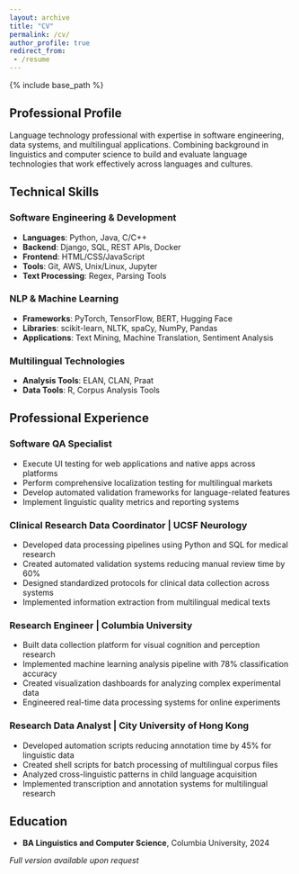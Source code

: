 ```yaml
---
layout: archive
title: "CV"
permalink: /cv/
author_profile: true
redirect_from:
 - /resume
---
```

{% include base_path %}

## Professional Profile

Language technology professional with expertise in software engineering, data systems, and multilingual applications. Combining background in linguistics and computer science to build and evaluate language technologies that work effectively across languages and cultures.

## Technical Skills

### Software Engineering & Development
* **Languages**: Python, Java, C/C++
* **Backend**: Django, SQL, REST APIs, Docker
* **Frontend**: HTML/CSS/JavaScript
* **Tools**: Git, AWS, Unix/Linux, Jupyter
* **Text Processing**: Regex, Parsing Tools

### NLP & Machine Learning
* **Frameworks**: PyTorch, TensorFlow, BERT, Hugging Face
* **Libraries**: scikit-learn, NLTK, spaCy, NumPy, Pandas
* **Applications**: Text Mining, Machine Translation, Sentiment Analysis

### Multilingual Technologies
* **Analysis Tools**: ELAN, CLAN, Praat
* **Data Tools**: R, Corpus Analysis Tools

## Professional Experience

### Software QA Specialist
* Execute UI testing for web applications and native apps across platforms
* Perform comprehensive localization testing for multilingual markets
* Develop automated validation frameworks for language-related features
* Implement linguistic quality metrics and reporting systems

### Clinical Research Data Coordinator | UCSF Neurology
* Developed data processing pipelines using Python and SQL for medical research
* Created automated validation systems reducing manual review time by 60%
* Designed standardized protocols for clinical data collection across systems
* Implemented information extraction from multilingual medical texts

### Research Engineer | Columbia University
* Built data collection platform for visual cognition and perception research
* Implemented machine learning analysis pipeline with 78% classification accuracy
* Created visualization dashboards for analyzing complex experimental data
* Engineered real-time data processing systems for online experiments

### Research Data Analyst | City University of Hong Kong
* Developed automation scripts reducing annotation time by 45% for linguistic data
* Created shell scripts for batch processing of multilingual corpus files
* Analyzed cross-linguistic patterns in child language acquisition
* Implemented transcription and annotation systems for multilingual research

## Education

* **BA Linguistics and Computer Science**, Columbia University, 2024

*Full version available upon request*

